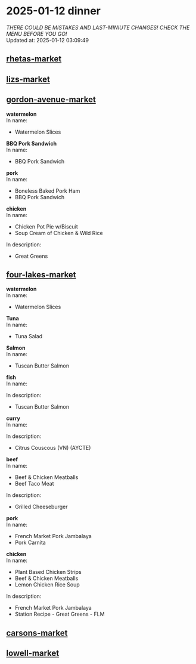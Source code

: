 # 2025-01-12 dinner  
*THERE COULD BE MISTAKES AND LAST-MINIUTE CHANGES! CHECK THE MENU BEFORE YOU GO!*  
Updated at: 2025-01-12 03:09:49  
## [rhetas-market](https://wisc-housingdining.nutrislice.com/menu/rhetas-market/dinner/2025-01-12)  
## [lizs-market](https://wisc-housingdining.nutrislice.com/menu/lizs-market/dinner/2025-01-12)  
## [gordon-avenue-market](https://wisc-housingdining.nutrislice.com/menu/gordon-avenue-market/dinner/2025-01-12)  
**watermelon**  
In name:   
 - Watermelon Slices  
  
**BBQ Pork Sandwich**  
In name:   
 - BBQ Pork Sandwich  
  
**pork**  
In name:   
 - Boneless Baked Pork Ham  
 - BBQ Pork Sandwich  
  
**chicken**  
In name:   
 - Chicken Pot Pie w/Biscuit  
 - Soup Cream of Chicken & Wild Rice  
  
In description:   
 - Great Greens  
  
## [four-lakes-market](https://wisc-housingdining.nutrislice.com/menu/four-lakes-market/dinner/2025-01-12)  
**watermelon**  
In name:   
 - Watermelon Slices  
  
**Tuna**  
In name:   
 - Tuna Salad  
  
**Salmon**  
In name:   
 - Tuscan Butter Salmon  
  
**fish**  
In name:   
  
In description:   
 - Tuscan Butter Salmon  
  
**curry**  
In name:   
  
In description:   
 - Citrus Couscous (VN) (AYCTE)  
  
**beef**  
In name:   
 - Beef & Chicken Meatballs  
 - Beef Taco Meat  
  
In description:   
 - Grilled Cheeseburger  
  
**pork**  
In name:   
 - French Market Pork Jambalaya  
 - Pork Carnita  
  
**chicken**  
In name:   
 - Plant Based Chicken Strips  
 - Beef & Chicken Meatballs  
 - Lemon Chicken Rice Soup  
  
In description:   
 - French Market Pork Jambalaya  
 - Station Recipe - Great Greens - FLM  
  
## [carsons-market](https://wisc-housingdining.nutrislice.com/menu/carsons-market/dinner/2025-01-12)  
## [lowell-market](https://wisc-housingdining.nutrislice.com/menu/lowell-market/dinner/2025-01-12)  
  
